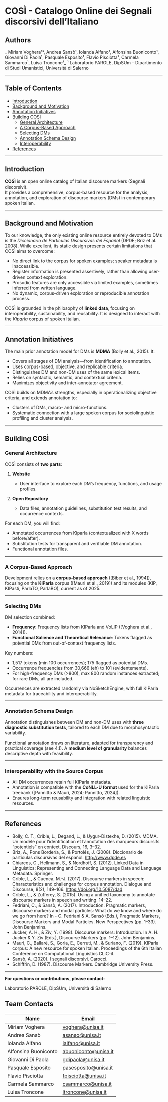 # COSÌ - Catalogo Online dei Segnali discorsivi dell’Italiano

## Authors
_
Miriam Voghera¹*, Andrea Sansò¹, Iolanda Alfano¹, Alfonsina Buoniconto¹, Giovanni Di Paola¹, Pasquale Esposito¹, Flavio Pisciotta¹, Carmela Sammarco¹, Luisa Troncone¹_
¹ Laboratorio PAROLE, DipSUm - Dipartimento di Studi Umanistici, Università di Salerno

---

## Table of Contents

- [Introduction](#introduction)
- [Background and Motivation](#background-and-motivation)
- [Annotation Initiatives](#annotation-initiatives)
- [Building COSÌ](#building-così)
  - [General Architecture](#general-architecture)
  - [A Corpus-Based Approach](#a-corpus-based-approach)
  - [Selecting DMs](#selecting-dms)
  - [Annotation Schema Design](#annotation-schema-design)
  - [Interoperability](#interoperability-with-the-source-corpus)
- [References](#references)

---

## Introduction

**COSÌ** is an open online catalog of Italian discourse markers (Segnali discorsivi).  
It provides a comprehensive, corpus-based resource for the analysis, annotation, and exploration of discourse markers (DMs) in contemporary spoken Italian.

---

## Background and Motivation

To our knowledge, the only existing online resource entirely devoted to DMs is the _Diccionario de Partículas Discursivas del Español_ (DPDE; Briz et al. 2008). While excellent, its static design presents certain limitations that COSÌ aims to overcome:

- No direct link to the corpus for spoken examples; speaker metadata is inaccessible.
- Register information is presented assertively, rather than allowing user-driven context exploration.
- Prosodic features are only accessible via limited examples, sometimes inferred from written language.
- No dynamic, corpus-driven exploration or reproducible annotation process.

COSÌ is grounded in the philosophy of **linked data**, focusing on interoperability, sustainability, and reusability. It is designed to interact with the _Kiparla_ corpus of spoken Italian.

---

## Annotation Initiatives

The main prior annotation model for DMs is **MDMA** (Bolly et al., 2015). It:

- Covers all stages of DM analysis—from identification to annotation.
- Uses corpus-based, objective, and replicable criteria.
- Distinguishes DM and non-DM uses of the same lexical items.
- Relies on syntactic, semantic, and contextual criteria.
- Maximizes objectivity and inter-annotator agreement.

COSÌ builds on MDMA’s strengths, especially in operationalizing objective criteria, and extends annotation to:

- Clusters of DMs, macro- and micro-functions.
- Systematic connection with a large spoken corpus for sociolinguistic profiling and cluster analysis.

---

## Building COSÌ

### General Architecture

COSÌ consists of **two parts**:

1. **Website**  
   - User interface to explore each DM’s frequency, functions, and usage profiles.

2. **Open Repository**  
   - Data files, annotation guidelines, substitution test results, and occurrence contexts.

For each DM, you will find:

- Annotated occurrences from Kiparla (contextualized with X words before/after).
- Substitution tests for transparent and verifiable DM annotation.
- Functional annotation files.

---

### A Corpus-Based Approach

Development relies on a **corpus-based approach** ([Biber et al., 1994]), focusing on the **KIParla** corpus ([Mauri et al., 2019]) and its modules (KIP, KIPasti, ParlaTO, ParlaBO), current as of 2025.

---

### Selecting DMs

DM selection combined:

- **Frequency**: Frequency lists from KIParla and VoLIP ([Voghera et al., 2014]).
- **Functional Salience and Theoretical Relevance**: Tokens flagged as potential DMs from out-of-context frequency lists.

Key numbers:

- 1,517 tokens (min 100 occurrences); 175 flagged as potential DMs.
- Occurrence frequencies from 30,666 (eh) to 101 (evidentemente).
- For high-frequency DMs (>800), max 800 random instances extracted; for rare DMs, all are included.

Occurrences are extracted randomly via NoSketchEngine, with full KIParla metadata for traceability and interoperability.

---

### Annotation Schema Design

Annotation distinguishes between DM and non-DM uses with **three diagnostic substitution tests**, tailored to each DM due to morphosyntactic variability.

Functional annotation draws on literature, adapted for transparency and practical coverage (see 4.1). A **medium level of granularity** balances descriptive depth with feasibility.

---

### Interoperability with the Source Corpus

- All DM occurrences retain full KIParla metadata.
- Annotation is compatible with the **CoNLL-U format** used for the KIParla treebank ([Pannitto & Mauri, 2024; Pannitto, 2024]).
- Ensures long-term reusability and integration with related linguistic resources.

---

## References

- Bolly, C. T., Crible, L., Degand, L., & Uygur-Distexhe, D. (2015). MDMA. Un modèle pour l’identification et l’annotation des marqueurs discursifs “potentiels” en context. Discours, 16, 3–32.
- Briz, A., Pons Bordería, S., & Portolés, J. (2008). Diccionario de partículas discursivas del español. http://www.dpde.es
- Chiarcos, C., Hellmann, S., & Nordhoff, S. (2012). Linked Data in Linguistics: Representing and Connecting Language Data and Language Metadata. Springer.
- Crible, L., & Cuenca, M.-J. (2017). Discourse markers in speech: Characteristics and challenges for corpus annotation. Dialogue and Discourse, 8(2), 149–166. https://doi.org/10.5087/dad
- Crible, L., & Zufferey, S. (2015). Using a unified taxonomy to annotate discourse markers in speech and writing. 14–22.
- Fedriani, C., & Sansò, A. (2017). Introduction. Pragmatic markers, discourse markers and modal particles: What do we know and where do we go from here? In - C. Fedriani & A. Sansò (Eds.), Pragmatic Markers, Discourse Markers and Modal Particles. New Perspectives (pp. 1–33). John Benjamins.
- Jucker, A. H., & Ziv, Y. (1998). Discourse markers: Introduction. In A. H. Jucker & Y. Ziv (Eds.), Discourse Markers (pp. 1–12). John Benjamins.
- Mauri, C., Ballarè, S., Goria, E., Cerruti, M., & Suriano, F. (2019). KIParla corpus: A new resource for spoken Italian. Proceedings of the 6th Italian Conference on Computational Linguistics CLiC-it.
- Sansò, A. (2020). I segnali discorsivi. Carocci.
- Schiffrin, D. (1987). Discourse Markers. Cambridge University Press.


---

**For questions or contributions, please contact:**  


Laboratorio PAROLE, DipSUm, Università di Salerno

## Team Contacts

| Name                 | Email                      |
|----------------------|----------------------------|
| Miriam Voghera       | voghera@unisa.it           |
| Andrea Sansò         | asanso@unisa.it            |
| Iolanda Alfano       | ialfano@unisa.it           |
| Alfonsina Buoniconto | abuoniconto@unisa.it       |
| Giovanni Di Paola    | gdipaola@unisa.it          |
| Pasquale Esposito    | pasesposito@unisa.it        |
| Flavio Pisciotta     | fpisciotta@unisa.it        |
| Carmela Sammarco     | csammarco@unisa.it         |
| Luisa Troncone       | ltroncone@unisa.it         |



